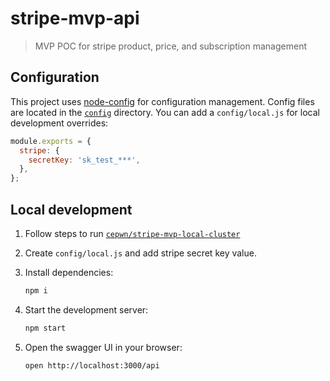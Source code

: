 # stripe-mvp-api

> MVP POC for stripe product, price, and subscription management

## Configuration

This project uses [node-config](https://github.com/lorenwest/node-config) for configuration management. Config files are located in the [`config`](./config) directory. You can add a `config/local.js` for local development overrides:

```js
module.exports = {
  stripe: {
    secretKey: 'sk_test_***',
  },
};
```

## Local development

1. Follow steps to run [`cepwn/stripe-mvp-local-cluster`](https://github.com/cepwn/stripe-mvp-local-cluster)

2. Create `config/local.js` and add stripe secret key value.

3. Install dependencies:

   ```bash
   npm i
   ```

4. Start the development server:

   ```bash
   npm start
   ```

5. Open the swagger UI in your browser:

   ```bash
   open http://localhost:3000/api
   ```
